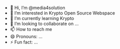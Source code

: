- 👋 Hi, I’m @media4solution
- 👀 I’m interested in Krypto Open Source Webspace
- 🌱 I’m currently learning Krypto
- 💞️ I’m looking to collaborate on ...
- 📫 How to reach me 
- 😄 Pronouns: ...
- ⚡ Fun fact: ...

<!---
media4solution/media4solution is a ✨ special ✨ repository because its `README.md` (this file) appears on your GitHub profile.
You can click the Preview link to take a look at your changes.
--->
